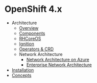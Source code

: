 # OpenShift 4.x
* Architecture
    * [Overview](/architecture/overview-readme.md)
    * [Components](/architecture/components-readme.md)
    * [RHCoreOS](/architecture/coreos-readme.md)
    * [Ignition](https://docs.openshift.com/container-platform/4.4/architecture/architecture-rhcos.html#rhcos-about-ignition_architecture-rhcos)
    * [Operators & CRD](/architecture/operators-readme.md)
    * Network Architecture
        * [Network Architecture on Azure](/architecture/network-architecture-readme.md)
        * [Enterprise Network Architecture](/architecture/enterprise-network-architecture-readme.md)
* [Installation](/installation/install-readme.md)
* [Concepts](/concepts/concepts-readme.md)
